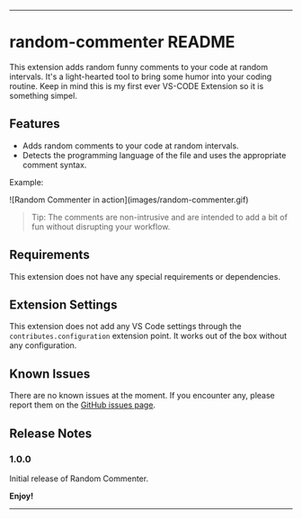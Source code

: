 
---

# random-commenter README

This extension adds random funny comments to your code at random intervals. It's a light-hearted tool to bring some humor into your coding routine. Keep in mind this is my first ever VS-CODE Extension so it is something simpel.

## Features

- Adds random comments to your code at random intervals.
- Detects the programming language of the file and uses the appropriate comment syntax.

Example:

\!\[Random Commenter in action\](images/random-commenter.gif)

> Tip: The comments are non-intrusive and are intended to add a bit of fun without disrupting your workflow.

## Requirements

This extension does not have any special requirements or dependencies.

## Extension Settings

This extension does not add any VS Code settings through the `contributes.configuration` extension point. It works out of the box without any configuration.

## Known Issues

There are no known issues at the moment. If you encounter any, please report them on the [GitHub issues page](https://github.com/MitjaCH/random-commenter/issues).

## Release Notes

### 1.0.0

Initial release of Random Commenter.

**Enjoy!**

---